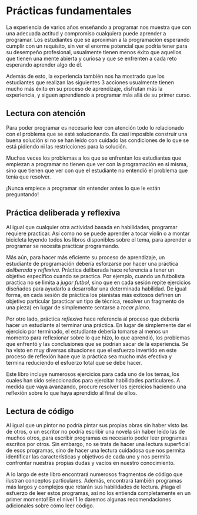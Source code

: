 # Prácticas fundamentales


La experiencia de varios años enseñando a programar nos muestra que con una adecuada actitud y compromiso cualquiera  puede aprender a programar. Los estudiantes que se aproximan a la programación esperando cumplir con un requisito, sin ver el enorme potencial que podría tener para su desempeño profesional, usualmente tienen menos éxito que aquellos que tienen una mente abierta y curiosa y que se enfrenten a cada reto esperando aprender algo de él.

Además de esto, la experiencia también nos ha mostrado que los estudiantes que realizan las siguientes 3 acciones usualmente tienen mucho más éxito en su proceso de aprendizaje, disfrutan más la experiencia, y siguen aprendiendo a programar más allá de su primer curso.


## Lectura con atención

Para poder programar es necesario leer con atención todo lo relacionado con el problema que se esté solucionando. Es casi imposible construir una buena solución si no se han leído con cuidado las condiciones de lo que se está pidiendo ni las restricciones para la solución.

Muchas veces los problemas a los que se enfrentan los estudiantes que empiezan a programar no tienen que ver con la programación en sí misma, sino que tienen que ver con que el estudiante no entendió el problema que tenía que resolver.

¡Nunca empiece a programar sin entender antes lo que le están preguntando!


## Práctica deliberada y reflexiva

Al igual que cualquier otra actividad basada en habilidades, programar requiere practicar. Así como no se puede aprender a tocar violín o a montar bicicleta leyendo todos los libros disponibles sobre el tema, para aprender a programar se necesita practicar programando.

Más aún, para hacer más eficiente su proceso de aprendizaje, un estudiante de programación debería esforzarse por hacer una práctica *deliberada* y *reflexiva*. Práctica deliberada hace referencia a tener un objetivo específico cuando se practica. Por ejemplo, cuando un futbolista practica no se limita a *jugar futbol*, sino que en cada sesión repite ejercicios diseñados para ayudarlo a desarrollar una determinada habilidad. De igual forma, en cada sesión de práctica los pianistas más exitosos definen un objetivo particular (practicar un tipo de técnica, resolver un fragmento de una pieza) en lugar de simplemente sentarse a *tocar piano*.

Por otro lado, práctica *reflexiva* hace referencia al proceso que debería hacer un estudiante al terminar una práctica. En lugar de simplemente dar el ejercicio por terminado, el estudiante debería tomarse al menos un momento para reflexionar sobre lo que hizo, lo que aprendió, los problemas que enfrentó y las conclusiones que se podrían sacar de la experiencia. Se ha visto en muy diversas situaciones que el esfuerzo invertido en este proceso de reflexión hace que la práctica sea mucho más efectiva y termina reduciendo el esfuerzo total que se debe hacer.

Este libro incluye numerosos ejercicios para cada uno de los temas, los cuales han sido seleccionados para ejercitar habilidades particulares. A medida que vaya avanzando, procure resolver los ejercicios haciendo una reflexión sobre lo que haya aprendido al final de ellos.

## Lectura de código

Al igual que un pintor no podría pintar sus propias obras sin haber visto las de otros, o un escritor no podría escribir una novela sin haber leído las de muchos otros, para escribir programas es necesario poder leer programas escritos por otros. Sin embargo, no se trata de hacer una lectura superficial de esos programas, sino de hacer una lectura cuidadosa que nos permita identificar las características y objetivos de cada uno y nos permita confrontar nuestras propias dudas y vacíos en nuestro conocimiento.

A lo largo de este libro encontrará numerosos fragmentos de código que ilustran conceptos particulares. Además, encontrará también programas más largos y complejos que retarán sus habilidades de lectura. ¡Haga el esfuerzo de leer estos programas, así no los entienda completamente en un primer momento! En el nivel 1 le daremos algunas recomendaciones adicionales sobre cómo leer código.
